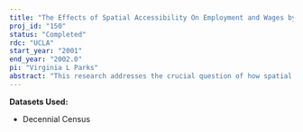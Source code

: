 ```yaml
---
title: "The Effects of Spatial Accessibility On Employment and Wages by Race, Ethnicity, and Sex"
proj_id: "150"
status: "Completed"
rdc: "UCLA"
start_year: "2001"
end_year: "2002.0"
pi: "Virginia L Parks"
abstract: "This research addresses the crucial question of how spatial unevenness in the distribution of jobs and workers contributes to labor market inequality. Specifically, this research measures the effect of spatial accessibility on the probability of employment and on wages for different racial and ethnic groups, as well as by sex.  Proponents of the spatial mismatch hypothesis invoke spatial accessibility as a root cause of the racial gap in employment between blacks and whites.  Spatial accessibility—or inaccessibility—also has been used as an explanation for the gender-gap in wages by the spatial entrapment hypothesis. Considerable debate surrounds these two hypotheses, primarily as a result of widely different methodological approaches given limited data on job location. This research empirically tests the implications of spatial accessibility for different race and gender groups using individual-level data that includes tract of work information. Such data allows a robust test of spatial accessibility while controlling for important individual characteristics, such as human capital. The analysis consists of two parts. First, this study considers the effects of residential location relative to jobs on employment. Specifying a logit model that includes a measure of spatial accessibility to jobs matched to an individual’s skills as an independent variable provides a measure of the effect of residential location relative to jobs on the probability of employment. Second, this research examines the effect of residential location relative to jobs on wages. Regressing wages on a set of variables that includes a measure of spatial accessibility tests the wage effect of spatial job accessibility. The proposed research contributes to debates about the role residential and job location play in labor market inequality by measuring the effect of spatial accessibility on employment and wages using the one-in-six sample of the 1990 Census of Population and Housing. Examination of this data allows analysis of the spatial pattern of allocation/imputation of tract of work data based on characteristics such as race, ethnicity, sex, industry, and occupation, as well as the potential documentation of new allocation methods."
---
```


**Datasets Used:**

  - Decennial Census 

